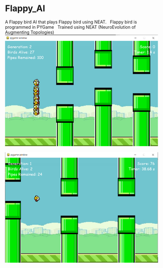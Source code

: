 # Flappy_AI
A Flappy bird AI that plays Flappy bird using NEAT.
&nbsp;
Flappy bird is programmed in PYGame
&nbsp;
Trained using NEAT (NeuroEvolution of Augmenting Topologies)
&nbsp;
![images](./images/img_1.png)
&nbsp;
![images](./images/img_2.png)
